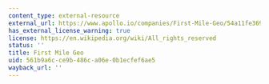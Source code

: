 ```yaml
---
content_type: external-resource
external_url: https://www.apollo.io/companies/First-Mile-Geo/54a11fe369702d94a4b1f901?chart=count
has_external_license_warning: true
license: https://en.wikipedia.org/wiki/All_rights_reserved
status: ''
title: First Mile Geo
uid: 561b9a6c-ce9b-486c-a06e-0b1ecfef6ae5
wayback_url: ''
---
```

